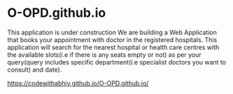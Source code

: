 # O-OPD.github.io
This application is under construction
We are building a Web Application that books your appointment with doctor in the registered hospitals. This application will search for the nearest hospital or health care centres with the available slots(i.e if there is any seats empty or not) as per your query(query includes specific department(i.e specialist doctors you want to consult) and date).

https://codewithabhiy.github.io/O-OPD.github.io/

